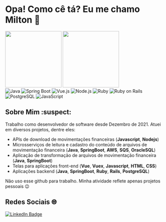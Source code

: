 # Opa! Como cê tá? Eu me chamo Milton 👋

<div>
  <img height="180em" src="https://github-readme-stats.vercel.app/api?username=notlimneto&show_icons=true&theme=dark&include_all_commits=true&count_private=true"/>
  <img height="180em" src="https://github-readme-stats.vercel.app/api/top-langs/?username=notlimneto&layout=compact&langs_count=7&theme=dark"/>
</div>


<div>
  <!-- Adicione ou remova tecnologias conforme necessário -->
  <img src="https://img.shields.io/badge/Java-ED8B00?style=for-the-badge&logo=java&logoColor=white" alt="Java" />
  <img src="https://img.shields.io/badge/Spring%20Boot-6DB33F?style=for-the-badge&logo=spring-boot&logoColor=white" alt="Spring Boot" />
  <img src="https://img.shields.io/badge/Vue.js-4FC08D?style=for-the-badge&logo=vue.js&logoColor=white" alt="Vue.js" />
  <img src="https://img.shields.io/badge/Node.js-43853D?style=for-the-badge&logo=node.js&logoColor=white" alt="Node.js" />
  <img src="https://img.shields.io/badge/Ruby-CC342D?style=for-the-badge&logo=ruby&logoColor=white" alt="Ruby" />
  <img src="https://img.shields.io/badge/Ruby%20on%20Rails-CC0000?style=for-the-badge&logo=rubyonrails&logoColor=white" alt="Ruby on Rails" />
  <img src="https://img.shields.io/badge/PostgreSQL-336791?style=for-the-badge&logo=postgresql&logoColor=white" alt="PostgreSQL" />
  <img src="https://img.shields.io/badge/JavaScript-F7DF1E?style=for-the-badge&logo=javascript&logoColor=black" alt="JavaScript" />
</div>

## Sobre Mim :suspect:

Trabalho como desenvolvedor de software desde Dezembro de 2021. Atuei em diversos projetos, dentre eles:
+ APIs de download de movimentações financeiras (**Javascript**, **Nodejs**)
+ Microsserviços de leitura e cadastro do conteúdo de arquivos de movimentação financeira (**Java**, **SpringBoot**, **AWS**, **SQS**, **OracleSQL**)
+ Aplicação de transformação de arquivos de movimentação financeira (**Java**, **SpringBoot**)
+ Telas para aplicações front-end (**Vue**, **Vuex**, **Javascript**, **HTML**, **CSS**)
+ Aplicações backend (**Java**, **SpringBoot**, **Ruby**, **Rails**, **PostgreSQL**)

Não uso esse github para trabalho. Minha atividade reflete apenas projetos pessoais 😉

## Redes Sociais 🌐

<a href="https://www.linkedin.com/in/milton-pereira-carvalhaes-neto/" target="_blank">
  <img src="https://img.shields.io/badge/LinkedIn-%230077B5.svg?style=for-the-badge&logo=linkedin&logoColor=white" alt="LinkedIn Badge"/>
</a>
